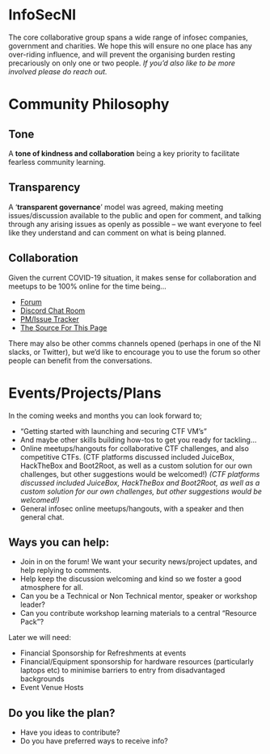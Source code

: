 # InfoSecNI

The core collaborative group spans a wide range of infosec companies, government and charities. We hope this will ensure no one place has any over-riding influence, and will prevent the organising burden resting precariously on only one or two people. *If you’d also like to be more involved please do reach out.*

# Community Philosophy 

## Tone 

A **tone of kindness and collaboration** being a key priority to facilitate fearless community learning.

## Transparency 

A ‘**transparent governance**’ model was agreed, making meeting issues/discussion available to the public and open for comment, and talking through any arising issues as openly as possible – we want everyone to feel like they understand and can comment on what is being planned.

## Collaboration

Given the current COVID-19  situation, it makes sense for collaboration and meetups to be 100% online for the time being...

* [Forum](https://discourse.farsetlabs.org.uk/c/events/infosecni/9)
* [Discord Chat Room](https://discord.com/invite/AxQ9bH)
* [PM/Issue Tracker](https://github.com/orgs/FarsetLabs/projects/2)
* [The Source For This Page](https://github.com/FarsetLabs/InfoSecNI)

There may also be other comms channels opened (perhaps in one of the NI slacks, or Twitter), but we’d like to encourage you to use the forum so other people can benefit from the conversations.

# Events/Projects/Plans

In the coming weeks and months you can look forward to;
*	“Getting started with launching and securing CTF VM’s”
*	And maybe other skills building how-tos to get you ready for tackling…
*	Online meetups/hangouts for collaborative CTF challenges, and also competitive CTFs.
(CTF platforms discussed included JuiceBox, HackTheBox and Boot2Root, as well as a custom solution for our own challenges, but other suggestions would be welcomed!)
	*(CTF platforms discussed included JuiceBox, HackTheBox and Boot2Root, as well as a custom solution for our own challenges, but other suggestions would be welcomed!)*
*	General infosec online meetups/hangouts, with a speaker and then general chat.

## Ways you can help:
*	Join in on the forum! We want your security news/project updates, and help replying to comments.
*	Help keep the discussion welcoming and kind so we foster a good atmosphere for all.
*	Can you be a Technical or Non Technical mentor, speaker or workshop leader?
*	Can you contribute workshop learning materials to a central “Resource Pack”?

Later we will need:
*	Financial Sponsorship for Refreshments at events
*	Financial/Equipment sponsorship for hardware resources (particularly laptops etc) to minimise barriers to entry from disadvantaged backgrounds
*	Event Venue Hosts

## Do you like the plan?
* Have you ideas to contribute?
* Do you have preferred ways to receive info?



